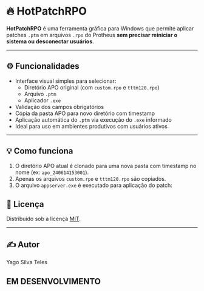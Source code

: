 # 🔥 HotPatchRPO

**HotPatchRPO** é uma ferramenta gráfica para Windows que permite aplicar patches `.ptm` em arquivos `.rpo` do Protheus **sem precisar reiniciar o sistema ou desconectar usuários**.

---

## ⚙️ Funcionalidades

- Interface visual simples para selecionar:
  - Diretório APO original (com `custom.rpo` e `tttm120.rpo`)
  - Arquivo `.ptm`
  - Aplicador `.exe`
- Validação dos campos obrigatórios
- Cópia da pasta APO para novo diretório com timestamp
- Aplicação automática do `.ptm` via execução do `.exe` informado
- Ideal para uso em ambientes produtivos com usuários ativos

---

## 💡 Como funciona

1. O diretório APO atual é clonado para uma nova pasta com timestamp no nome (ex: `apo_240614153001`).
2. Apenas os arquivos `custom.rpo` e `tttm120.rpo` são copiados.
3. O arquivo `appserver.exe` é executado para aplicação do patch:


## 🧾 Licença

Distribuído sob a licença [MIT](LICENSE).

---

## ✍️ Autor

Yago Silva Teles


## EM DESENVOLVIMENTO

